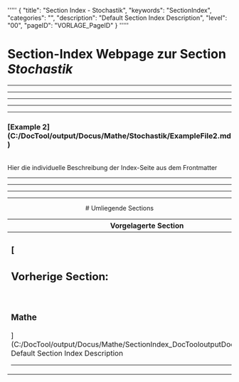 '''''
{
"title": "Section Index - Stochastik",
"keywords": "SectionIndex",
"categories": "",
"description": "Default Section Index Description",
"level": "00",
"pageID": "VORLAGE_PageID"
}
'''''


<h1>Section-Index Webpage zur Section <i>Stochastik</i></h1>

<hr><hr><hr><hr><hr>


<h3>[Example 2](C:/DocTool/output/Docus/Mathe/Stochastik/ExampleFile2.md)</h3><br>Hier die individuelle Beschreibung der Index-Seite aus dem Frontmatter<hr><center><hr><hr><hr> # Umliegende Sections
 </h2><br><table><thead> <tr> <th><center>Vorgelagerte Section</center></th> <th><center>Nachgelagerte Section</center></th></tr></thead><tbody><tr><td><h3>[<h2>Vorherige Section:</h2><br><h3>Mathe</h3>](C:/DocTool/output/Docus/Mathe/SectionIndex_DocTooloutputDocusMathe.html)</h3><br>Default Section Index Description<hr></td><td><h2>[Nachfolgende Section:</h2><br><h3> Statistik</h3>](C:/DocTool/output/Docus/Mathe/Stochastik/Statistik/SectionIndex_DocTooloutputDocusMatheStochastikStatistik.html)<br>Default Section Index Description<hr></td></tr></tbody></table>